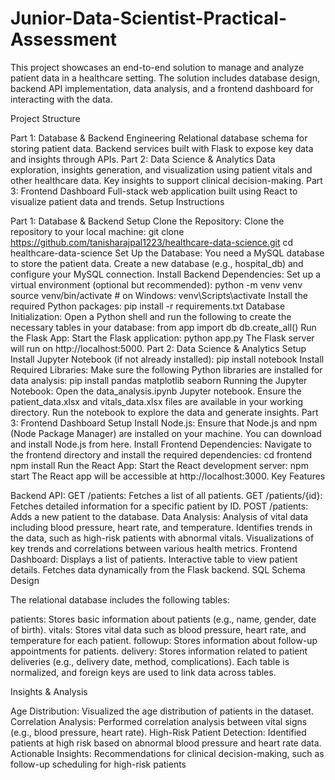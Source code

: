 # Junior-Data-Scientist-Practical-Assessment
This project showcases an end-to-end solution to manage and analyze patient data in a healthcare setting. The solution includes database design, backend API implementation, data analysis, and a frontend dashboard for interacting with the data.

Project Structure

Part 1: Database & Backend Engineering
Relational database schema for storing patient data.
Backend services built with Flask to expose key data and insights through APIs.
Part 2: Data Science & Analytics
Data exploration, insights generation, and visualization using patient vitals and other healthcare data.
Key insights to support clinical decision-making.
Part 3: Frontend Dashboard
Full-stack web application built using React to visualize patient data and trends.
Setup Instructions

Part 1: Database & Backend Setup
Clone the Repository:
Clone the repository to your local machine:
git clone https://github.com/tanisharajpal1223/healthcare-data-science.git
cd healthcare-data-science
Set Up the Database:
You need a MySQL database to store the patient data. Create a new database (e.g., hospital_db) and configure your MySQL connection.
Install Backend Dependencies:
Set up a virtual environment (optional but recommended):
python -m venv venv
source venv/bin/activate  # on Windows: venv\Scripts\activate
Install the required Python packages:
pip install -r requirements.txt
Database Initialization:
Open a Python shell and run the following to create the necessary tables in your database:
from app import db
db.create_all()
Run the Flask App:
Start the Flask application:
python app.py
The Flask server will run on http://localhost:5000.
Part 2: Data Science & Analytics Setup
Install Jupyter Notebook (if not already installed):
pip install notebook
Install Required Libraries:
Make sure the following Python libraries are installed for data analysis:
pip install pandas matplotlib seaborn
Running the Jupyter Notebook:
Open the data_analysis.ipynb Jupyter notebook.
Ensure the patient_data.xlsx and vitals_data.xlsx files are available in your working directory.
Run the notebook to explore the data and generate insights.
Part 3: Frontend Dashboard Setup
Install Node.js:
Ensure that Node.js and npm (Node Package Manager) are installed on your machine.
You can download and install Node.js from here.
Install Frontend Dependencies:
Navigate to the frontend directory and install the required dependencies:
cd frontend
npm install
Run the React App:
Start the React development server:
npm start
The React app will be accessible at http://localhost:3000.
Key Features

Backend API:
GET /patients: Fetches a list of all patients.
GET /patients/{id}: Fetches detailed information for a specific patient by ID.
POST /patients: Adds a new patient to the database.
Data Analysis:
Analysis of vital data including blood pressure, heart rate, and temperature.
Identifies trends in the data, such as high-risk patients with abnormal vitals.
Visualizations of key trends and correlations between various health metrics.
Frontend Dashboard:
Displays a list of patients.
Interactive table to view patient details.
Fetches data dynamically from the Flask backend.
SQL Schema Design

The relational database includes the following tables:

patients: Stores basic information about patients (e.g., name, gender, date of birth).
vitals: Stores vital data such as blood pressure, heart rate, and temperature for each patient.
followup: Stores information about follow-up appointments for patients.
delivery: Stores information related to patient deliveries (e.g., delivery date, method, complications).
Each table is normalized, and foreign keys are used to link data across tables.

Insights & Analysis

Age Distribution: Visualized the age distribution of patients in the dataset.
Correlation Analysis: Performed correlation analysis between vital signs (e.g., blood pressure, heart rate).
High-Risk Patient Detection: Identified patients at high risk based on abnormal blood pressure and heart rate data.
Actionable Insights: Recommendations for clinical decision-making, such as follow-up scheduling for high-risk patients
